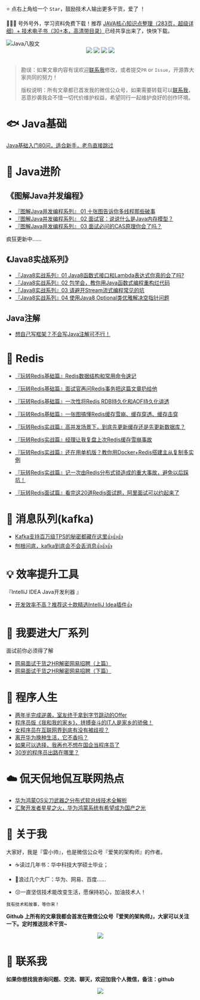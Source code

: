 :star: 点右上角给一个 `Star`，鼓励技术人输出更多干货，爱了 ！

:gift::gift::gift: 号外号外，学习资料免费下载！推荐 [JAVA核心知识点整理（283页，超级详细）+ 技术电子书（30+本，高清带目录）](http://mp.weixin.qq.com/s?__biz=MzIwODI1OTk1Nw==&mid=502841004&idx=1&sn=059dab6b76cbbc50eabd39566ee5ce28&chksm=0f09c0b6387e49a099b9c55d37e112f2049309f2a895a314f0a362e9ce5fb248ad4caafd50e8#rd)已经共享出来了，快快下载。

<img src="https://cdn.jsdelivr.net/gh/smileArchitect/assets/202102/Java-eight-part-logo-2021-04-28-23-07-56.png" alt="Java八股文">
<div align="center">
    <a href="https://github.com/smileArchitect/java-eight-part#boy-%E5%85%B3%E4%BA%8E%E6%88%91"> <img src="https://img.shields.io/badge/%E5%85%B3%E4%BA%8E%E6%88%91-%E7%88%B1%E7%AC%91%E7%9A%84%E6%9E%B6%E6%9E%84%E5%B8%88-ef8b00"></a>
    <a href="https://www.zhihu.com/people/smileArchitect" target="_blank"> <img src="https://img.shields.io/badge/%E7%9F%A5%E4%B9%8E-zhihu.com-ef8b00"></a>
    <a href="https://juejin.im/user/3500462825546958/posts" target="_blank"> <img src="https://img.shields.io/badge/%E6%8E%98%E9%87%91-%E4%BA%BA%E6%B0%94%E4%BD%9C%E8%80%85-ef8b00"></a>
    <a href="https://blog.csdn.net/guoguo527" target="_blank"> <img src="https://img.shields.io/badge/CSDN-%E5%8D%9A%E5%AE%A2%E4%B8%93%E5%AE%B6-ef8b00"></a>
</div>

<br />

> 勘误：如果文章内容有误欢迎[联系我](#iphone-联系我)修改，或者提交`PR` or `Issue`，开源靠大家共同的努力！
>
> 版权说明：所有文章都已首发我的微信公众号，如果需要转载可以[联系我](#iphone-联系我)，恶意抄袭我会不惜一切代价维护权益，希望同行一起维护良好的创作环境。 

# :fish: Java基础
[Java基础入门80问，适合新手，老鸟直接跳过](docs/java/base/Java基础入门80问.md)

# :whale: Java进阶

## 《图解Java并发编程》
- [『图解Java并发编程系列』 01 十张图告诉你多线程那些破事](docs/java/juc/十张图告诉你多线程那些破事.md)
- [『图解Java并发编程系列』 02 面试官：说说什么是Java内存模型？](docs/java/juc/面试官：说说什么是Java内存模型？.md)
- [『图解Java并发编程系列』 03 面试必问的CAS原理你会了吗？](docs/java/juc/面试必问的CAS原理你会了吗.md)

疯狂更新中……

## 《Java8实战系列》
- [『Java8实战系列』01 Java8函数式接口和Lambda表达式你真的会了吗?](docs/advanced/java8/Java8函数式接口和Lambda表达式你真的会了吗.md)
- [『Java8实战系列』02 包学会，教你用Java函数式编程重构烂代码](docs/advanced/java8/包学会，教你用Java函数式编程重构烂代码.md)
- [『Java8实战系列』03 请避开Stream流式编程常见的坑](docs/advanced/java8/请避开Stream流式编程常见的坑.md)
- [『Java8实战系列』04 使用Java8 Optional类优雅解决空指针问题](docs/advanced/java8/使用Java8-Optional类优雅解决空指针问题.md)

## Java注解
- [想自己写框架？不会写Java注解可不行！](docs/advanced/java-annotation/想自己写框架不会写Java注解可不行.md)

# :tiger: Redis

- [『玩转Redis基础篇』Redis数据结构和常用命令速记](https://mp.weixin.qq.com/s?__biz=MzIwODI1OTk1Nw==&mid=2650320964&idx=1&sn=c7c3435f8c9dc1b4657034dbc1f1510d&chksm=8f09ce5eb87e4748982d88402ab7d95c2770ed80813e634c42464cec671355b30a8dc53a5384&token=875646549&lang=zh_CN#rd)

- [『玩转Redis基础篇』面试官再问Redis事务把这篇文章扔给他](https://mp.weixin.qq.com/s?__biz=MzIwODI1OTk1Nw==&mid=2650321004&idx=1&sn=a8b058868390e133cfdf77ba6d2afd9f&chksm=8f09ce76b87e476062ad446b3097e9697b1da4810fa396a65554b1dada1c195ac50e90e58b24&token=875646549&lang=zh_CN#rd)

- [『玩转Redis基础篇』一次性将Redis RDB持久化和AOF持久化讲透](https://mp.weixin.qq.com/s?__biz=MzIwODI1OTk1Nw==&mid=2650321014&idx=1&sn=ad594766b3973bbf5156567849db7c48&chksm=8f09ce6cb87e477a87731ad9281d082a3b52ce3a2af705527b6a683cb341cedb71bc96419d13&token=875646549&lang=zh_CN#rd)

- [『玩转Redis基础篇』一张图搞懂Redis缓存雪崩、缓存穿透、缓存击穿](https://mp.weixin.qq.com/s?__biz=MzIwODI1OTk1Nw==&mid=2650321284&idx=1&sn=63f0143fd3a7ef408b9810d5208cd343&chksm=8f09cf9eb87e4688a8faef2c7dd4c70139b7a04e512a7adc266de46261477518b77e6af7d54a&token=875646549&lang=zh_CN#rd)

- [『玩转Redis实战篇』高并发场景下，到底先更新缓存还是先更新数据库？](https://mp.weixin.qq.com/s?__biz=MzIwODI1OTk1Nw==&mid=2650322566&idx=1&sn=2142fe29c6a32e5a2100f4f39ee8953d&chksm=8f09c89cb87e418a3289cdfaf46c8e4593004a120ba709929b4dc97fff5be9aa3cc795ac9ceb&token=875646549&lang=zh_CN#rd)

- [『玩转Redis实战篇』经理让我复盘上次Redis缓存雪崩事故](https://mp.weixin.qq.com/s?__biz=MzIwODI1OTk1Nw==&mid=2650321968&idx=1&sn=aaa3f84046651c5b2f57b7cfa42df26f&chksm=8f09ca2ab87e433ca85d900894e96d207ee91ff1241b9d73f9da1c2639fdce1b12311326b667&token=875646549&lang=zh_CN#rd)

- [『玩转Redis实战篇』还在用单机版？教你用Docker+Redis搭建主从复制多实例](https://mp.weixin.qq.com/s?__biz=MzIwODI1OTk1Nw==&mid=2650321391&idx=1&sn=0aea8b119ccee60a1366fffb9c040695&chksm=8f09cff5b87e46e33555e89a7d4929e4b184563b11f3cbfb7b834510c68708b125f128830acf&token=875646549&lang=zh_CN#rd)

- [『玩转Redis实战篇』记一次由Redis分布式锁造成的重大事故，避免以后踩坑！](https://mp.weixin.qq.com/s?__biz=MzIwODI1OTk1Nw==&mid=2650321391&idx=2&sn=272aafc2c051e3b969efb921b5ab4e81&chksm=8f09cff5b87e46e35b7ca948e08c30a7cf7b20f1254c8609a5e910faeaae738fe035547fec95&token=875646549&lang=zh_CN#rd)

- [『玩转Redis面试篇』看完这20道Redis面试题，阿里面试可以约起来了](docs/expert/middleware/redis/看完这20道Redis面试题，阿里面试可以约起来了.md)

# :baby_chick: 消息队列(kafka)
- [Kafka支持百万级TPS的秘密都藏在这里:+1::+1::+1:](docs/expert/middleware/mq/Kafka支持百万级TPS的秘密都藏在这里.md)
- [刨根问底，kafka到底会不会丢消息:+1::+1::+1:](docs/expert/middleware/mq/刨根问底，kafka到底会不会丢消息.md)


# :bulb: 效率提升工具

『IntelliJ IDEA Java开发利器 』
- [开发效率不高？推荐这十款精选IntelliJ Idea插件:+1:](docs/tools/idea/推荐十款精选IntelliJIdea插件.md)

# :muscle: 我要进大厂系列
面试前你必须得了解
- [网易面试干货之HR解密网易招聘（上篇）](https://mp.weixin.qq.com/s?__biz=MzIwODI1OTk1Nw==&mid=2650321320&idx=1&sn=d0c73f80b6ee92aebc12dbdbcb41d8ec&chksm=8f09cfb2b87e46a4afa541bb198c0bca3acdb9067c269406447587c3c8cfd135bea0ec701bd8&scene=178&cur_album_id=1531431564587417601#rd)
- [网易面试干货之HR解密网易招聘（下篇）](https://mp.weixin.qq.com/s?__biz=MzIwODI1OTk1Nw==&mid=2650321320&idx=2&sn=21940f268890e43032434b628fc08819&chksm=8f09cfb2b87e46a4e6c94b8b94667f036be9e8a3e6780e7ca8b714d18b53e0f1b96c67d07781&scene=178&cur_album_id=1531431564587417601#rd)


# :see_no_evil: 程序人生
- [两年半完成逆袭，室友终于拿到字节跳动的Offer](https://mp.weixin.qq.com/s?__biz=MzIwODI1OTk1Nw==&mid=2650321727&idx=1&sn=2e530651ba6176415cacc91f065d333c&chksm=8f09cd25b87e4433f5a7a248bf91ee64f3e1b025a3096873f543a5cf8f03f31433b6d31c0ddc&token=1941065265&lang=zh_CN#rd)
- [程序员版《我和我的家乡》，拼搏奋斗的IT人是家乡的骄傲！](https://mp.weixin.qq.com/s?__biz=MzIwODI1OTk1Nw==&mid=2650321444&idx=1&sn=17f3ce6c05b40afc3c18bdb23ee2f6d7&chksm=8f09cc3eb87e45289fd1e51055a4acb7d9689a8e3d4ffc598fc7fd1ca1e918f1628ee67d55c6&scene=178&cur_album_id=1531431564587417601#rd)
- [女程序员在互联网界到底有没有被歧视？](https://mp.weixin.qq.com/s?__biz=MzIwODI1OTk1Nw==&mid=2650321297&idx=1&sn=d547a2c54e99e6a69723e39ec955d24e&chksm=8f09cf8bb87e469d560ef47c47e59d814a224a31ccfefe12efe9e62a20abbc0f870e14660648&scene=178&cur_album_id=1531431564587417601#rd)
- [离开华为换种生活，它不香吗？](https://mp.weixin.qq.com/s?__biz=MzIwODI1OTk1Nw==&mid=2650321143&idx=1&sn=85a794588811541a8e920a60a0edcf4e&chksm=8f09ceedb87e47fb0b9301b6d268b4c68f5a213f47f5a1286fc800a2707b6a9bf57958bd301b&scene=178&cur_album_id=1531431564587417601#rd)
- [如果可以选择，我再也不想在国企当程序员了](https://mp.weixin.qq.com/s?__biz=MzIwODI1OTk1Nw==&mid=2650321085&idx=1&sn=12a7cc5c910d547cc696c325826295e1&chksm=8f09cea7b87e47b13256c15a631506fc18fd2d8a25a4546b202f268f84347723f59a9e2e86ac&scene=178&cur_album_id=1531431564587417601#rd)
- [30岁的程序员出路在哪里？](https://mp.weixin.qq.com/s?__biz=MzIwODI1OTk1Nw==&mid=2650321044&idx=1&sn=30b10126e477876229f77cd604540b57&chksm=8f09ce8eb87e47981c945363f9601bf8bd524d220fe1b1397f01a18420c8e1cc8f7c76ba94cb&scene=178&cur_album_id=1531431564587417601#rd)


# :cloud: 侃天侃地侃互联网热点
- [华为鸿蒙OS尖刀武器之分布式软总线技术全解析](/docs/it-hot/鸿蒙OS尖刀武器之分布式软总线技术.md)
- [汇聚开发者星星之火，华为鸿蒙系统有希望成为国产之光](https://mp.weixin.qq.com/s?__biz=MzIwODI1OTk1Nw==&mid=2650321645&idx=1&sn=c263f8db73cdbffee96c2f511ff7ae74&chksm=8f09ccf7b87e45e18eb684d620073d256f95fa25217b8d5c81116600df9a137d33fa93c92961&token=1941065265&lang=zh_CN#rd)

# :boy: 关于我

大家好，我是『雷小帅』，也是微信公众号『爱笑的架构师』的作者。

- :coffee:读过几年书：华中科技大学硕士毕业；

- :star2:浪过几个大厂：华为、网易、百度……

- :kissing:一直坚信技术能改变生活，愿保持初心，加油技术人！

`我有技术和故事，等你来！`

**Github 上所有的文章我都会首发在微信公众号『爱笑的架构师』，大家可以关注一下。定时推送技术干货~**

<div align="center">
    <img src="https://cdn.jsdelivr.net/gh/smileArchitect/assets@main/202012/20201205221844.png"></img>
</div>

# :iphone: 联系我

**如果你想找我咨询问题、交流、聊天，欢迎加我个人微信，备注：github**

<div align="center">
    <img src="https://cdn.jsdelivr.net/gh/smileArchitect/assets@main/202012/20201205222851.png"></img>
</div>